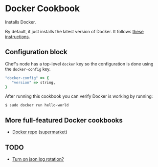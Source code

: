 # Docker Cookbook

Installs Docker.

By default, it just installs the latest version of Docker. It follows [these instructions](https://docs.docker.com/engine/install/ubuntu/).


## Configuration block

Chef's node has a top-level `docker` key so the configuration is done using the `docker-config` key.


```ruby
"docker-config" => {
   "version" => string,
}
```

After running this cookbook you can verify Docker is working by running:

```
$ sudo docker run hello-world
```


## More full-featured Docker cookbooks

* [Docker repo](https://github.com/sous-chefs/docker) ([supermarket](https://supermarket.chef.io/cookbooks/docker))


## TODO

* [Turn on json log rotation?](https://docs.docker.com/config/containers/logging/json-file/)

